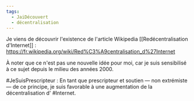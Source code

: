 ```yaml
---
tags:
  - JaiDécouvert
  - décentralisation
---
```


Je viens de découvrir l'existence de l'article Wikipedia [[Redécentralisation d'Internet]] : https://fr.wikipedia.org/wiki/Red%C3%A9centralisation_d%27Internet

À noter que ce n'est pas une nouvelle idée pour moi, car je suis sensibilisé à ce sujet depuis le milieu des années 2000.

#JeSuisPrescripteur : En tant que prescripteur et soutien — non extrémiste — de ce principe, je suis favorable à une augmentation de la décentralisation d' #Internet. 